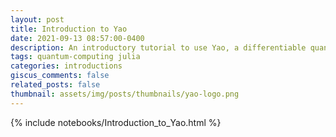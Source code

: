 ```yaml
---
layout: post
title: Introduction to Yao
date: 2021-09-13 08:57:00-0400
description: An introductory tutorial to use Yao, a differentiable quantum programming in Julia and allows solving practical problems in quantum computation research.
tags: quantum-computing julia
categories: introductions
giscus_comments: false
related_posts: false
thumbnail: assets/img/posts/thumbnails/yao-logo.png
---
```


{% include notebooks/Introduction_to_Yao.html %}


